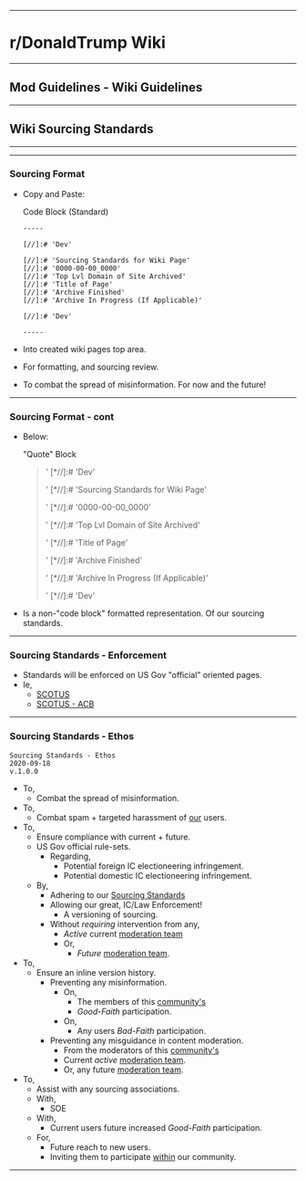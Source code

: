-----

# **r/DonaldTrump Wiki**

-----

## Mod Guidelines - Wiki Guidelines

-----


## Wiki Sourcing Standards 


-----

[//]:# 'Dev'

[//]:# 'Sourcing Standards for Wiki Page'
[//]:# '0000-00-00_0000'
[//]:# 'Top Lvl Domain of Site Archived'
[//]:# 'Title of Page'
[//]:# 'Archive Finished'
[//]:# 'Archive In Progress (If Applicable)'

[//]:# '2020-09-18_2216'
[//]:# 'Reddit'
[//]:# 'moderators of r/donaldtrump'
[//]:# 'moderators archive (1)'
[//]:# 'Archive: https://archive.is/SlTZu'

[//]:# 'Dev'

-----

### Sourcing Format
  - Copy and Paste:
  
    Code Block (Standard) 

        -----

        [//]:# 'Dev'

        [//]:# 'Sourcing Standards for Wiki Page'
        [//]:# '0000-00-00_0000'
        [//]:# 'Top Lvl Domain of Site Archived'
        [//]:# 'Title of Page'
        [//]:# 'Archive Finished'
        [//]:# 'Archive In Progress (If Applicable)'

        [//]:# 'Dev'

        -----

  - Into created wiki pages top area. 
  - For formatting, and sourcing review.
  - To combat the spread of misinformation. For now and the future! 

-----

### Sourcing Format - cont

  - Below:

    "Quote" Block

    > ' [*//]:# 'Dev'
    >
    > ' [*//]:# 'Sourcing Standards for Wiki Page'
    >
    > ' [*//]:# '0000-00-00_0000'
    >
    > ' [*//]:# 'Top Lvl Domain of Site Archived'
    >
    > ' [*//]:# 'Title of Page'
    >
    > ' [*//]:# 'Archive Finished'
    >
    > ' [*//]:# 'Archive In Progress (If Applicable)'
    >
    > ' [*//]:# 'Dev'

  - Is a non-"code block" formatted representation. Of our sourcing standards.  

-----

### Sourcing Standards - Enforcement

  - Standards will be enforced on US Gov "official" oriented pages.
  - Ie,
    - [SCOTUS](https://www.reddit.com/r/donaldtrump/wiki/scotus)
    - [SCOTUS - ACB](https://www.reddit.com/r/donaldtrump/wiki/scotus/acb)

-----

### Sourcing Standards - Ethos
    Sourcing Standards - Ethos
    2020-09-18
    v.1.0.0

  - To, 
    - Combat the spread of misinformation.
  - To, 
    - Combat spam + targeted harassment of [our](https://www.reddit.com/r/donaldtrump/wiki/subreddit) users.  
  - To, 
    - Ensure compliance with current + future. 
    - US Gov official rule-sets. 
      - Regarding,
        - Potential foreign IC electioneering infringement.
        - Potential domestic IC electioneering infringement.
    - By,
      - Adhering to our [Sourcing Standards](https://www.reddit.com/r/donaldtrump/wiki/mod_guidelines/wiki/sourcing_standards)
      - Allowing our great, IC/Law Enforcement! 
        - A versioning of sourcing. 
      - Without _requiring_ intervention from any,
        - _Active_ current [moderation team](https://archive.is/SlTZu)
        - Or, 
          - _Future_ [moderation team](https://www.reddit.com/r/donaldtrump/about/moderators/).
  - To,
    - Ensure an inline version history.
      - Preventing any misinformation.
        - On,
          - The members of this [community's](https://www.reddit.com/r/donaldtrump/wiki/subreddit)
          - _Good-Faith_ participation.
        - On,
          - Any users _Bad-Faith_ participation.
      - Preventing any misguidance in content moderation.
        - From the moderators of this [community's](https://www.reddit.com/r/donaldtrump/wiki/subreddit)
        - Current _active_ [moderation team](https://archive.is/SlTZu). 
        - Or, any future [moderation team](https://www.reddit.com/r/donaldtrump/about/moderators/).
  - To,
    - Assist with any sourcing associations.
    - With,
      - SOE
    - With, 
      - Current users future increased _Good-Faith_ participation.
    - For,
      - Future reach to new users. 
      - Inviting them to participate [within](https://www.reddit.com/r/donaldtrump) our community.

-----